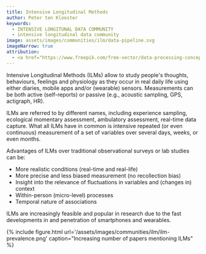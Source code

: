 ```yaml
---
title: Intensive Longitudinal Methods
author: Peter ten Klooster
keywords:
  - INTENSIVE LONGITUNAL DATA COMMUNITY
  - intensive longitudinal data community
image: assets/images/communities/ilm/data-pipeline.svg
imageNarrow: true
attribution:
  - <a href="https://www.freepik.com/free-vector/data-processing-concept-illustration_12219361.htm">Image by storyset</a> on Freepik
---
```


Intensive Longitudinal Methods (ILMs) allow to study people's thoughts, behaviours, feelings and physiology as they occur in real daily life using either diaries, mobile apps and/or (wearable) sensors​. Measurements can be both active (self-reports) or passive (e.g., acoustic sampling, GPS, actigraph, HR).

ILMs are referred to by different names, including experience sampling, ecological momentary assessment, ambulatory assessment, real-time data capture. What all ILMs have in common is intensive repeated (or even continuous) measurement of a set of variables over several days, weeks, or even months.

Advantages of ILMs over traditional observational surveys or lab studies​ can be:

  - More realistic conditions (real-time and real-life)​
  - More precise and less biased measurement (no recollection bias)​
  - Insight into the relevance of fluctuations in variables and (changes in) context​
  - Within-person (micro-level) processes​
  - Temporal nature of associations​

​ILMs are increasingly feasible and popular in research due to the fast developments in and penetration of smartphones and wearables.

{% include figure.html url='/assets/images/communities/ilm/ilm-prevalence.png' caption="Increasing number of papers mentioning ILMs" %}
